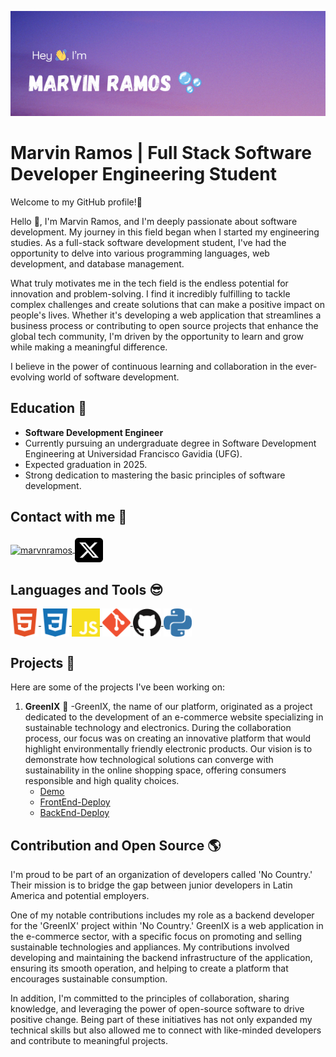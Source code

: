 ![cheese!](img/Header-Image.png)

# Marvin Ramos | Full Stack Software Developer Engineering Student
Welcome to my GitHub profile!🍂

Hello 👋, I'm Marvin Ramos, and I'm deeply passionate about software development. My journey in this field began when I started my engineering studies. As a full-stack software development student, I've had the opportunity to delve into various programming languages, web development, and database management.

What truly motivates me in the tech field is the endless potential for innovation and problem-solving. I find it incredibly fulfilling to tackle complex challenges and create solutions that can make a positive impact on people's lives. Whether it's developing a web application that streamlines a business process or contributing to open source projects that enhance the global tech community, I'm driven by the opportunity to learn and grow while making a meaningful difference.

I believe in the power of continuous learning and collaboration in the ever-evolving world of software development.

## Education 🧠
- **Software Development Engineer**
- Currently pursuing an undergraduate degree in Software Development Engineering at Universidad Francisco Gavidia (UFG).
- Expected graduation in 2025.
- Strong dedication to mastering the basic principles of software development.
## Contact with me 🤝
<p>
<a href="https://www.linkedin.com/in/marvn-ramos/" target="blank">
    <img align="center" src="https://img.icons8.com/color/48/000000/linkedin.png" alt="marvnramos"/>
</a>
<a href="https://twitter.com/marvnramos" target="blank">
    <img align="center" src="img/square-x-twitter.svg" alt="marvnramos" height="45px" width="45px" />
</a>
</p>

## Languages and Tools 😎
<p>
    <a href="" target="blank">
        <img align="center" src="img/html5-color.svg" alt="html5" height="45px" width="45px" />
    </a>
    <a href="" target="blank">
    <img align="center" src="img/css3-color.svg" alt="css" height="45px" width="45px" />
    </a>
    <a href="" target="blank">
        <img align="center" src="img/javascript-color.svg" alt="JavaScript" height="45px" width="45px" />
    </a>
    <a href="" target="blank">
    <img align="center" src="img/git-color.svg" alt="Git" height="45px" width="45px" />
    </a>
    <a href="" target="blank">
    <img align="center" src="img/github-color.svg" alt="Github" height="45px" width="45px" />
    </a>
    <a href="" target="blank">
    <img align="center" src="img/python-color.svg" alt="python" height="45px" width="45px" />
    </a>
</p>

## Projects 🫧
Here are some of the projects I've been working on:
1. **GreenIX** 🍃
   -GreenIX, the name of our platform, originated as a project dedicated to the development of an e-commerce website specializing in sustainable technology and electronics. During the collaboration process, our focus was on creating an innovative platform that would highlight environmentally friendly electronic products. Our vision is to demonstrate how technological solutions can converge with sustainability in the online shopping space, offering consumers responsible and high quality choices.
   - [Demo](https://youtu.be/yYlHbgjQfOc?si=cTy663IHN2-egK7W)
   - [FrontEnd-Deploy](https://c14-15-t-node-react.vercel.app/)
   - [BackEnd-Deploy](https://greenxi.zeabur.app/api/v1/docs/)


## Contribution and Open Source 🌎

I'm proud to be part of an organization of developers called 'No Country.' Their mission is to bridge the gap between junior developers in Latin America and potential employers.

One of my notable contributions includes my role as a backend developer for the 'GreenIX' project within 'No Country.' GreenIX is a web application in the e-commerce sector, with a specific focus on promoting and selling sustainable technologies and appliances. My contributions involved developing and maintaining the backend infrastructure of the application, ensuring its smooth operation, and helping to create a platform that encourages sustainable consumption.

In addition, I'm committed to the principles of collaboration, sharing knowledge, and leveraging the power of open-source software to drive positive change. Being part of these initiatives has not only expanded my technical skills but also allowed me to connect with like-minded developers and contribute to meaningful projects.
